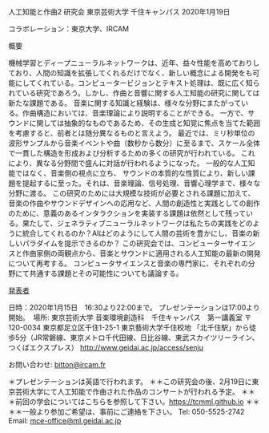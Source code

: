 人工知能と作曲2
研究会
東京芸術大学 千住キャンパス 
2020年1月19日

コラボレーション：東京大学、IRCAM

概要

機械学習とディープニューラルネットワークは、近年、益々性能を高めておりしており、人間の知識を拡張してくれるだけでなく、新しい概念による開発をも可能にしてくれている。コンピュータービジョンとテキスト処理は、既に広く知られている研究であろう。しかし、作曲と音響に関する人工知能の研究に関しては新たな課題である。
音楽に関する知識と経験は、様々な分野にまたがっている。作曲構造においては、音楽理論により説明することができる。 一方で、サウンドに関しては抽象的なものであるため、その生成と知覚に焦点を当てた範囲を考慮すると、前者とは随分異なるものと言えよう。 最近では、ミリ秒単位の波形サンプルから音楽イベントや曲（数秒から数分）に至るまで、スケール全体で一貫した構造を形成および分析するための多くの研究が行われている。
これにより、異なる分野間で盛んに対話が行われるようになった。 一般的な人工知能ではなく、音楽側の視点に立ち、 サウンドの本質的な性質により、新しい課題を提起するに至った。それは、音楽理論、信号処理、音響心理学まで、様々な分野に渡る。
この研究のためには大規模な技術が必要とされる課題に加えて、音楽の作曲やサウンドデザインへの応用など、人間の創造性と実践としての創作のために、意義のあるインタラクションを実装する課題は依然として残っている。果たして、ジェネラティブニューラルネットワークは私たちの実践をどのように統合してくれるのか？AIはどのようにして人間の芸術を豊かにし、音楽の新しいパラダイムを提示できるのか？ 
この研究会では、コンピューターサイエンスと作曲家側の両観点から、音楽とサウンドに適用される人工知能の最新の開発について再考する。 コンピュータサイエンスと音楽の専門家に、それぞれの分野にて共通する課題とその可能性についても議論する。

[発表者](https://drive.google.com/file/d/1ebtbDYC9mbe5JxWUHgNsKsOoi04NNaO7/view?usp=sharing)

日時：2020年1月15日　16:30より22:00まで。 
プレゼンテーションは17:00より開始。 
場所: 東京芸術大学 音楽環境創造科　千住キャンパス　第一講義室
〒120-0034 東京都足立区千住1-25-1 東京藝術大学千住校地
「北千住駅」から徒歩5分（JR常磐線、東京メトロ千代田線、日比谷線、東武スカイツリーライン、つくばエクスプレス）
http://www.geidai.ac.jp/access/senju

お問い合わせ: 
bitton@ircam.fr 

＊プレゼンテーションは英語で行われます。
＊＊この研究会の後、2月19日に東京芸術大学にて人工知能で作曲された作品のコンサートが行われる予定。
＊＊＊前回の学会についてはこちらを参照して下さい。https://tcmml.github.io
＊＊＊＊一般より参加ご希望は、事前にご連絡を下さい。
Tel: 050-5525-2742
Email: mce-office@ml.geidai.ac.jp
